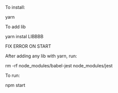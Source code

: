 To install:

yarn


To add lib 

yarn instal LIBBBB



FIX ERROR ON START

After adding any lib with yarn, run:

rm -rf node_modules/babel-jest node_modules/jest


To run:

npm start